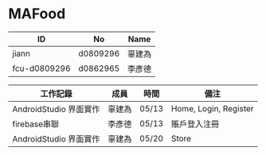 # MAFood
| ID           | No       | Name   |
|--------------|----------|--------|
| jiann        | d0809296 | 辜建為 |
| fcu-d0809296 | d0862965 | 李彥德 |



|工作記錄 | 成員| 時間 | 備注 |
|------ | ----- | ----- | ----- |
| AndroidStudio 界面實作 | 辜建為 | 05/13 | Home, Login, Register |
| firebase串聯 | 李彥德 | 05/13 | 賬戶登入注冊 |
| AndroidStudio 界面實作 | 辜建為 | 05/20 | Store |


